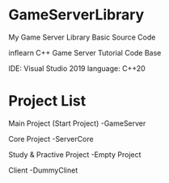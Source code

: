 # GameServerLibrary
My Game Server Library Basic Source Code

inflearn C++ Game Server Tutorial Code Base

IDE: Visual Studio 2019
language: C++20




# Project List
Main Project (Start Project)
-GameServer

Core Project
-ServerCore

Study & Practive Project
-Empty Project

Client
-DummyClinet



